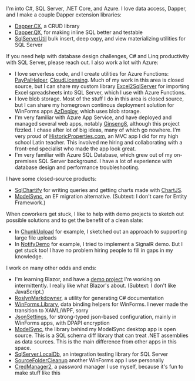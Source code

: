 I'm into C#, SQL Server, .NET Core, and Azure. I love data access, Dapper, and I make a couple Dapper extension libraries:
- [Dapper.CX](https://github.com/adamfoneil/Dapper.CX), a CRUD library
- [Dapper.QX](https://github.com/adamfoneil/Dapper.QX), for making inline SQL better and testable
- [SqlServerUtil](https://github.com/adamfoneil/SqlServerUtil) bulk insert, deep copy, and view materializing utilities for SQL Server

If you need help with database design challenges, C# and Linq productivity with SQL Server, please reach out. I also work a lot with Azure:
- I love serverless code, and I create utilities for Azure Functions: [PayPalHelper](https://github.com/adamfoneil/PayPalHelper2), [CloudLicensing](https://github.com/adamfoneil/CloudLicensing). Much of my work in this area is closed source, but I can share my custom library [Excel2SqlServer](https://github.com/adamfoneil/Excel2SqlServer.Library) for importing Excel spreadsheets into SQL Server, which I use with Azure Functions.
- I love blob storage. Most of the stuff I do in this area is closed source, but I can share my homegrown continous deployment solution for WinForms apps [AzDeploy](https://github.com/adamfoneil/AzDeploy), which uses blob storage.
- I'm very familiar with Azure App Service, and have deployed and managed several web apps, notably [Ginseng8](https://github.com/adamfoneil/Ginseng8), although this project fizzled. I chase after lot of big ideas, many of which go nowhere. I'm very proud of [HistoricProperties.com](https://www.historicproperties.com/), an MVC app I did for my high school Latin teacher. This involved me hiring and collaborating with a front-end specialist who made the app look great.
- I'm very familiar with Azure SQL Database, which grew out of my on-premises SQL Server background. I have a lot of experience with database design and performance troubleshooting.

I have some closed-source products:
- [SqlChartify](https://sqlchartify.azurewebsites.net/) for writing queries and getting charts made with [ChartJS](https://www.chartjs.org/).
- [ModelSync](http://www.aosoftware.net/modelSync.html), an EF migration alternative. (Subtext: I don't care for Entity Framework.)

When coworkers get stuck, I like to help with demo projects to sketch out possible solutions and to get the benefit of a clean slate:
- In [ChunkUpload](https://github.com/adamfoneil/ChunkUpload) for example, I sketched out an approach to supporting large file uploads
- In [NotifyDemo](https://github.com/adamfoneil/NotifyDemo) for example, I tried to implement a SignalR demo. But I get stuck too! I have no problem hiring people to fill in gaps in my knowledge.

I work on many other odds and ends:
- I'm learning Blazor, and have a [demo project](https://github.com/adamfoneil/BlazorServerDemo) I'm working on intermittently. I really like what Blazor's about. (Subtext: I don't like JavaScript.)
- [RoslynMarkdowner](https://github.com/adamfoneil/RoslynMarkdowner), a utility for generating C# documentation
- [WinForms.Library](https://github.com/adamfoneil/WinForms.Library), data binding helpers for WinForms. I never made the transition to XAML/WPF, sorry
- [JsonSettings](https://github.com/adamfoneil/JsonSettings), for strong-typed json-based configuration, mainly in WinForms apps, with DPAPI encryption
- [ModelSync](https://github.com/adamfoneil/ModelSync), the library behind my ModelSync desktop app is open source. This is a SQL schema diff library that can treat .NET assemblies as data sources. This is the main difference from other apps in this space.
- [SqlServer.LocalDb](https://github.com/adamfoneil/SqlServer.LocalDb), an integration testing library for SQL Server
- [SourceFolderCleanup](https://github.com/adamfoneil/SourceFolderCleanup) another WinForms app I use personally
- [CredManager2](https://github.com/adamfoneil/CredManager2), a password manager I use myself, because it's fun to make stuff like this
